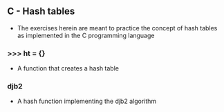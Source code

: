 ## C - Hash tables
* The exercises herein are meant to practice the concept of hash tables as implemented in the C programming language
### >>> ht = {}
* A function that creates a hash table
### djb2
* A hash function implementing the djb2 algorithm
